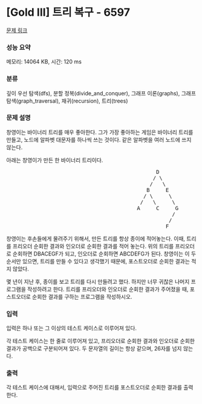 # [Gold III] 트리 복구 - 6597 

[문제 링크](https://www.acmicpc.net/problem/6597) 

### 성능 요약

메모리: 14064 KB, 시간: 120 ms

### 분류

깊이 우선 탐색(dfs), 분할 정복(divide_and_conquer), 그래프 이론(graphs), 그래프 탐색(graph_traversal), 재귀(recursion), 트리(trees)

### 문제 설명

<p>창영이는 바이너리 트리를 매우 좋아한다. 그가 가장 좋아하는 게임은 바이너리 트리를 만들고, 노드에 알파벳 대문자를 하나씩 쓰는 것이다. 같은 알파벳을 여러 노드에 쓰지 않는다.</p>

<p>아래는 창영이가 만든 한 바이너리 트리이다.</p>

<pre>                                               D
                                              / \
                                             /   \
                                            B     E
                                           / \     \
                                          /   \     \
                                         A     C     G
                                                    /
                                                   /
                                                  F</pre>

<p>창영이는 후손들에게 물려주기 위해서, 만든 트리를 항상 종이에 적어놓는다. 이때, 트리를 프리오더 순회한 결과와 인오더로 순회한 결과를 적어 놓는다. 위의 트리를 프리오더로 순회하면 DBACEGF가 되고, 인오더로 순회하면 ABCDEFG가 된다. 창영이는 이 두 순서만 있으면, 트리를 만들 수 있다고 생각했기 때문에, 포스트오더로 순회한 결과는 적지 않았다.</p>

<p>몇 년이 지난 후, 종이를 보고 트리를 다시 만들려고 했다. 하지만 너무 귀찮은 나머지 프로그램을 작성하려고 한다. 트리를 프리오더와 인오더로 순회한 결과가 주어졌을 때, 포스트오더로 순회한 결과를 구하는 프로그램을 작성하시오.</p>

### 입력 

 <p>입력은 하나 또는 그 이상의 테스트 케이스로 이루어져 있다.</p>

<p>각 테스트 케이스는 한 줄로 이루어져 있고, 프리오더로 순회한 결과와 인오더로 순회한 결과가 공백으로 구분되어져 있다. 두 문자열의 길이는 항상 같으며, 26자를 넘지 않는다.</p>

### 출력 

 <p>각 테스트 케이스에 대해서, 입력으로 주어진 트리를 포스트오더로 순회한 결과를 출력한다.</p>


